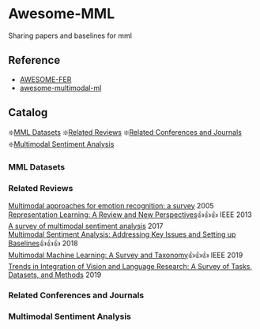 # Awesome-MML
Sharing papers and baselines for mml

## Reference
- [AWESOME-FER](https://github.com/EvelynFan/AWESOME-FER)
- [awesome-multimodal-ml](https://github.com/pliang279/awesome-multimodal-ml)

## Catalog
:sparkle:[MML Datasets](#msa-datasets)
:sparkle:[Related Reviews](#related-reviews)
:sparkle:[Related Conferences and Journals](#related-conferences-and-journals) 
:sparkle:[Multimodal Sentiment Analysis](#multimodal-sentiment-analysis)

### MML Datasets
    
### Related Reviews
[Multimodal approaches for emotion recognition: a survey](https://www.spiedigitallibrary.org/conference-proceedings-of-spie/5670/0000/Multimodal-approaches-for-emotion-recognition-a-survey/10.1117/12.600746.short) 2005  
[Representation Learning: A Review and New Perspectives](https://ieeexplore.ieee.org/abstract/document/6472238/):+1::+1::+1: IEEE 2013   
[A survey of multimodal sentiment analysis](https://www.sciencedirect.com/science/article/pii/S0262885617301191) 2017  
[Multimodal Sentiment Analysis: Addressing Key Issues and Setting up Baselines](https://ieeexplore.ieee.org/abstract/document/8636432/):+1::+1::+1: 2018  
[Multimodal Machine Learning: A Survey and Taxonomy](https://ieeexplore.ieee.org/abstract/document/8269806/):+1::+1::+1: IEEE 2019   
[Trends in Integration of Vision and Language Research: A Survey of Tasks, Datasets, and Methods](https://arxiv.org/abs/1907.09358)  2019  

### Related Conferences and Journals

### Multimodal Sentiment Analysis